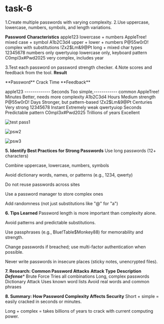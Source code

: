 # task-6
 1.Create multiple passwords with varying complexity.
 2.Use uppercase, lowercase, numbers, symbols, and length variations.

**Password**	                                        **Characteristics**
apple123	                                             lowercase + numbers
AppleTree!	                                         mixed case + symbol
A1b2C3d4	                                         upper + lower + numbers
P@55w0rD!                                           	complex with substitutions
!Zx2$Lm&9@Pt	                                     long + mixed char types
12345678                                               	numbers only
qwertyuiop	                                     lowercase only, keyboard pattern
C0mpl3x#Pwd2025                                   	very complex, includes year


3.Test each password on password strength checker.
 4.Note scores and feedback from the tool.
 **Result**
 <th>
 <tr>
<td>**Password**                                              	Crack Time	                          **Feedback**</tr></td>
 
apple123	    -------------                            Seconds	Too simple,------------                common
AppleTree!	                                                  Minutes	Better,                         needs more complexity
A1b2C3d4	                                                        Hours	                               Medium strength
P@55w0rD!	                                                    Days	Stronger,                        but pattern-based
!Zx2$Lm&9@Pt                                                   	Centuries	                            Very strong
12345678                                                        	Instant                              	Extremely weak
qwertyuiop	                                                      Seconds                              	Predictable pattern
C0mpl3x#Pwd2025                                              	Trillions of years	                     Excellent </th>

![test pass1](https://github.com/user-attachments/assets/ce6d5189-1817-4cd4-b7d9-802a9e8a1480)

![psw2](https://github.com/user-attachments/assets/2c7da737-b323-4180-94ee-b083b38ae9ee)

![psw3](https://github.com/user-attachments/assets/f151eefc-ccf0-47de-afaf-6e3ca0d21302)

**5. Identify Best Practices for Strong Passwords**
Use long passwords (12+ characters)

Combine uppercase, lowercase, numbers, symbols

Avoid dictionary words, names, or patterns (e.g., 1234, qwerty)

Do not reuse passwords across sites

Use a password manager to store complex ones

Add randomness (not just substitutions like "@" for "a")

**6. Tips Learned**
Password length is more important than complexity alone.

Avoid patterns and predictable substitutions.

Use passphrases (e.g., Blue!Table$Monkey88) for memorability and strength.

Change passwords if breached; use multi-factor authentication when possible.

Never write passwords in insecure places (sticky notes, unencrypted files).


**7. Research: Common Password Attacks**
**Attack Type**	                                   **Description**	                        ***Defense****
Brute Force	                                      Tries all combinations	            Long, complex passwords
Dictionary Attack                                  	Uses known word lists	          Avoid real words and common phrases

**8. Summary: How Password Complexity Affects Security**
Short + simple = easily cracked in seconds or minutes.

Long + complex = takes billions of years to crack with current computing power.





 
